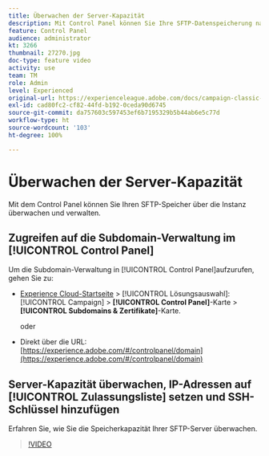```yaml
---
title: Überwachen der Server-Kapazität
description: Mit Control Panel können Sie Ihre SFTP-Datenspeicherung nach Instanz überwachen und verwalten und IP-Adressen zu Zulassungslisten hinzufügen.
feature: Control Panel
audience: administrator
kt: 3266
thumbnail: 27270.jpg
doc-type: feature video
activity: use
team: TM
role: Admin
level: Experienced
original-url: https://experienceleague.adobe.com/docs/campaign-classic-learn/tutorials/administrating/control-panel-acc/monitoring-server-capacity-whitelisting-adding-ssh-key.html,https://experienceleague.adobe.com/docs/campaign-classic-learn/tutorials/administrating/control-panel-acc/monitoring-server-capacity-allow-listing-adding-ssh-key.html
exl-id: cad80fc2-cf82-44fd-b192-0ceda90d6745
source-git-commit: da757603c597453ef6b7195329b5b44ab6e5c77d
workflow-type: ht
source-wordcount: '103'
ht-degree: 100%

---
```


# Überwachen der Server-Kapazität

Mit dem Control Panel können Sie Ihren SFTP-Speicher über die Instanz überwachen und verwalten.

## Zugreifen auf die Subdomain-Verwaltung im [!UICONTROL Control Panel]

Um die Subdomain-Verwaltung in [!UICONTROL Control Panel]aufzurufen, gehen Sie zu:

* [Experience Cloud-Startseite](https://experience.adobe.com/#/home) > [!UICONTROL Lösungsauswahl]: [!UICONTROL Campaign] > **[!UICONTROL Control Panel]**-Karte > **[!UICONTROL Subdomains &amp; Zertifikate]**-Karte.

   oder
* Direkt über die URL: [https://experience.adobe.com/#/controlpanel/domain](https://experience.adobe.com/#/controlpanel/domain)

## Server-Kapazität überwachen, IP-Adressen auf [!UICONTROL Zulassungsliste] setzen und SSH-Schlüssel hinzufügen

Erfahren Sie, wie Sie die Speicherkapazität Ihrer SFTP-Server überwachen.

>[!VIDEO](https://video.tv.adobe.com/v/27270?quality=12)
